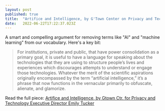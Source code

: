 ```yaml
---
layout: post 
published: true
title:  "Artifice and Intelligence, by G'Town Center on Privacy and Technology Executive Director Emily Tucker" 
date:   2022-06-22T17:22:37.023Z 
---
```


A smart and compelling argument for removing terms like "AI" and "machine learning" from our vocabulary. Here's a key bit:

> For institutions, private and public, that have power consolidation as a primary goal, it is useful to have a language for speaking about the technologies that they are using to structure people’s lives and experiences which discourages attempts to understand or engage those technologies. Whatever the merit of the scientific aspirations originally encompassed by the term “artificial intelligence,” it’s a phrase that now functions in the vernacular primarily to obfuscate, alienate, and glamorize. 

Read the full piece: [Artifice and Intelligence, by Gtown Ctr. for Privacy and Technology Executive Director Emily Tucker](https://medium.com/center-on-privacy-technology/artifice-and-intelligence%C2%B9-f00da128d3cd)
